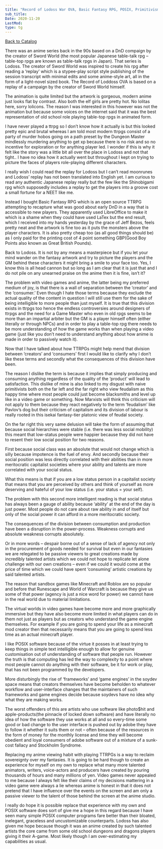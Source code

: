 ```yaml
---
title: "Record of Lodoss War OVA, Basic Fantasy RPG, POSIX, Primitivism, and The Power Process"
sub_title:
Date: 2020-11-20
LastMod:
type: tg
---
```


[Back to Catalog](https://otaking.xyz/index.html)

There was an anime series back in the 90s based on a DnD compaign by the creator of Sword World (the most popular Japanese table-talk rpg – table-top rpgs are known as table-talk rpgs in Japan). That series is Lodoss. The creator of Sword World was inspired to create his rpg after reading a ‘replay’ which is a stypee-play script style publishing of the session transcript with minimal edits and some anime-style art, all in the form of a light-novel sized book. The Record of Loddoss OVA is based on a replay of a campaign by the creator of Sword World himself.

The animation is quite limited but the artwork is gorgeous, modern anime just looks flat by contrast. Also both the elf girls are pretty hot. No lolitas here, sorry lolicons. The reason I was interested in this however was not the animation but because some voices on the internet said that it was the best representation of old school role playing table-top rpgs in animated form.

I have never played a ttrpg so I don’t know how it actually is but this looked pretty epic and brutal whereas I am told most modern ttrpgs consist of a party of murder hobos going on a path preset by the Dungeon Master mindlessly murdering anything to get xp because there is no risk and so no incentive for exploration or for anything player led. I wonder if this is why it felt like the story was a little bit all over the place in Lodoss and not that tight.. I have no idea how it actually went but throughout I kept on trying to picture the faces of players role-playing different characters.

I really wish I could read the replay for Lodoss but I can’t read moonrunes and Lodoss’ replay has not been translated into English yet. I am curious to read any authentic Japanese replay really but the few like the Shinobigami rpg which supposedly includes a replay to get the players into a groove cost a small fortune for a NEET like me.

Instead I bought Basic Fantasy RPG which is an open source TTRPG attempting to recapture what was good about early DnD in a way that is accessible to new players. They apparently used LibreOffice to make it which is a shame when they could have used LaTex but the end result, which I received into my hands yesterday by the grace of Jeff Bezos, feels pretty neat and the artwork is fine too as it puts the monsters above the player characters. It is also pretty cheap too (as all good things should be) as I only paid for the printing cost of 4 point something GBP(Good Boy Points also known as Great British Pounds).

Back to Lodoss. It is not by any means a masterpiece but if you let your mind wander on the fantasy artwork and try to picture the players and the GM behind these characters it might bring a smile to your face too. Yes, I know this is all head cannon but so long as I am clear that it is just that and I do not pile on any unearned praise on the anime then it is fine, isn’t it?

The problem with video games and anime, the latter being my preferred medium of joy, is that there is a wall of separation between the ‘creator’ and the ‘consumer.’ Even though I hate those terms because they exclude the actual quality of the content in question I will still use them for the sake of being intelligible to more people than just myself. It is true that this division exists in ttrpgs too hence the endless controversies around designers of ttrpgs and the need for a Game Master who even in old rpgs seems to be more than an impartial arbiter but the GM is a player himself often (either literally or through NPCs) and in order to play a table-top rpg there needs to be more understanding of how the game works than when playing a video game (just like you don’t need to understand anything about how anime is made in order to passively watch it).

Now that I have talked about how TTRPGs might help mend that division between ‘creators’ and ‘consumers’ first I would like to clarify why I don’t like these terms and secondly what the consequences of this division have been.

The reason I dislike the term is because it implies that simply producing and consuming anything regardless of the quality of the ‘product’ will lead to satisfaction. This dislike of mine is also linked to my disgust with naive primitivists both on the far left and the far right who view feudalism as this happy time where most people could just become blacksmiths and level up like in a video game or something. Now Marxists will think this criticism will not apply to them because they react negatively to the term ‘feudalism’ like Pavlov’s dog but their criticism of capitalism and its division of labour is really rooted in this isekai fantasy-tier platonic view of feudal society.

On the far right this very same delusion will take the form of assuming that because social hierarchies were stable (i.e. there was less social mobility) this meant that low-status people were happier because they did not have to resent their low social position for two reasons.

First because social class was an absolute that would not change which is silly because impotence is the fuel of envy. And secondly because their social position was less directly correlated with their abilities than in more meritocratic capitalist societies where your ability and talents are more correlated with your social status.

What this means is that if you are a low status person in a capitalist society that means that you are perceived by others and think of yourself as more deserving and hateful of your low status (i.e. your status = your self).

The problem with this second more intelligent reading is that social status has always been a gauge of ability because ‘ability’ at the end of the day is just power. Most people do not care about raw ability in and of itself but only of the social power it can afford in a more meritocratic society.

The consequences of the division between consumption and production have been a disruption in the power-process. Weakness corrupts and absolute weakness corrupts absolutely.

Or in more words – despair borne out of a sense of lack of agency not only in the procurement of goods needed for survival but even in our fantasies we are relegated to be passive viewers to great creations made by incredibly talented artists which we could not hope to replicate let alone challenge with our own creations – even if we could it would come at the price of time which we could have spent ‘consuming’ artistic creations by said talented artists.

The reason that sandbox games like Minecraft and Roblox are so popular and before that Runescape and World of Warcraft is because they give us some of that power (agency is just a nice word for power) we cannot have in the real world due to material limitations.

The virtual worlds in video games have become more and more graphically immersive but they have also become more limited in what players can do in them not just as players but as creators who understand the game engine themselves. For example if you are going to spend your life as a minecraft mod creator then that necessarily means that you are going to spend less time as an actual minecraft player.

I like POSIX software because of the virtue it posses in at least trying to keep things in simple text intelligible enough to allow for genuine customisation out of understanding of software that people run. However the truth is that computing has led the way to complexity to a point where most people cannot do anything with their software, be it for work or play, that has not been programmed by the developers.

More disturbingly the rise of ‘frameworks’ and ‘game engines’ in the soydev space means that creators themselves have become beholden to whatever workflow and user-interface changes that the maintainers of such frameworks and game engines decide because soydevs have no idea why what they are making works.

The worst offenders of this are artists who use software like photo$hit and apple-products(the pinnacle of locked down software) and have literally no idea of how the software they use works at all and so every-time some good or bad change to the user interface is pushed out by adobe they have to follow it whether it suits them or not – often because of the resources in the form of money for the monthly license and time they will become obedient and loyal consumers of adobe software out of a mixture of a sunk-cost fallacy and Stockholm Syndrome.

Replacing my anime viewing habit with playing TTRPGs is a way to reclaim sovereignty over my fantasies. It is going to be hard though to create an experience for myself on my own to replace what many more talented animators, writers, voice-actors and producers have created by pouring thousands of hours and many millions of yen. Video games never appealed to me because I always felt like their claims of my decisions mattering in a video game were always a lie whereas anime is honest in that it does not pretend that I have influence over the events on the screen and am only a passive viewer to the talent of those behind the screen at the anime studio.

I really do hope it is possible replace that experience with my own and POSIX software does sort of give me a hope in this regard because I have seen many simple POSIX computer programs fare better than their bloated, inelegant, graceless and uncustomizable counterparts. Lodoss has also given me hope because though it was an anime created by such talented artists the core came from some old school dungeons and dragons players giving it their A-game. Most likely though I am over-estimating my capabilities as usual.
